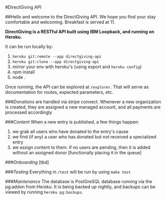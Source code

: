 #DirectGiving API

##Hello and welcome to the DirectGiving API. We hope you find your stay comfortable and welcoming. Breakfast is served at 11.

**DirectGiving is a RESTful API built using IBM Loopback, and running on Heroku.**

It can be run locally by:

1. `heroku git:remote --app directgiving-api`
2. `heroku git:clone --app directgiving-api`
3. mirror your env with heroku's (using export and `heroku config`)
4. npm install
5. node .

Once running, the API can be explored at `/explorer`.
That will serve as documentation for routes, expected parameters, etc.

###*Donations*
are handled via stripe connect. Whenever a new organization is created, they are assigned a new managed account, and all payments are processed accordingly

###*Content*
When a new entry is published, a few things happen:

1. we grab all users who have donated to the entry's cause
2. we find (if any) a user who has donated but not received a specialized entry
3. we assign content to them. if no users are pending, then it is added without an assigned donor [functionally placing it in the queue]

###*Onboarding*
[tbd]

###*Testing*
Everything in `/test` will be run by using `make test`

###*Maintenance*
The database is PostGreSQL database running via the pg:addon from Heroku. It is being backed up nightly, and backups can be viewed by running `heroku pg:backups`.
